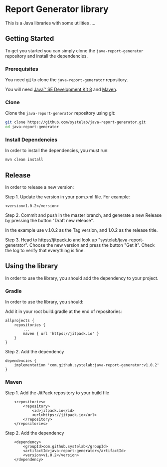 
# Report Generator library

This is a Java libraries with some utilities ....

## Getting Started

To get you started you can simply clone the `java-report-generator` repository and install the dependencies.

### Prerequisites

You need [git][git] to clone the `java-report-generator` repository.

You will need [Java™ SE Development Kit 8][jdk-download] and [Maven][maven].

### Clone

Clone the `java-report-generator` repository using git:

```bash
git clone https://github.com/systelab/java-report-generator.git
cd java-report-generator
```

### Install Dependencies

In order to install the dependencies, you must run:

```bash
mvn clean install
```

## Release

In order to release a new version:

Step 1. Update the version in your pom.xml file. For example:

```
<version>1.0.2</version>
```

Step 2. Commit and push in the master branch, and generate a new Release by pressing the button "Draft new release".

In the example use v.1.0.2 as the Tag version, and 1.0.2 as the release title.

Step 3. Head to https://jitpack.io and look up "systelab/java-report-generator". Choose the new version and press the button "Get it". Check the log to verify that everything is fine.


## Using the library

In order to use the library, you should add the dependency to your project.

### Gradle

In order to use the library, you should:

Add it in your root build.gradle at the end of repositories:

```
allprojects {
    repositories {
        ...
        maven { url 'https://jitpack.io' }
    }
}
```

Step 2. Add the dependency

```
dependencies {
    implementation 'com.github.systelab:java-report-generator:v1.0.2'
}
```

### Maven

Step 1. Add the JitPack repository to your build file

```
	<repositories>
		<repository>
		    <id>jitpack.io</id>
		    <url>https://jitpack.io</url>
		</repository>
	</repositories>
```

Step 2. Add the dependency

```
	<dependency>
	    <groupId>com.github.systelab</groupId>
	    <artifactId>java-report-generator</artifactId>
	    <version>v1.0.2</version>
	</dependency>
```


[git]: https://git-scm.com/
[archunit]: https://www.archunit.org/
[maven]: https://maven.apache.org/download.cgi
[jdk-download]: http://www.oracle.com/technetwork/java/javase/downloads
[JEE]: http://www.oracle.com/technetwork/java/javaee/tech/index.html
[junit]: https://junit.org/junit5/


